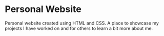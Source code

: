 # Personal Website
Personal website created using HTML and CSS. A place to showcase my projects I have worked on and for others to learn a bit more about me. 
